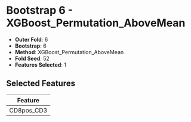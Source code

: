 # Bootstrap 6 - XGBoost_Permutation_AboveMean

- **Outer Fold**: 6
- **Bootstrap**: 6
- **Method**: XGBoost_Permutation_AboveMean
- **Fold Seed**: 52
- **Features Selected**: 1

## Selected Features

| Feature |
|---------|
| CD8pos_CD3 |
